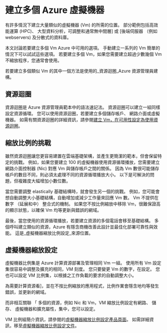 <properties
    pageTitle="建立多個虛擬機器 |Microsoft Azure"
    description="建立多個虛擬機器 Windows 上的選項"
    services="virtual-machines-windows"
    documentationCenter=""
    authors="gbowerman"
    manager="timlt"
    editor=""
    tags="azure-resource-manager"/>

<tags
    ms.service="virtual-machines-windows"
    ms.workload="na"
    ms.tgt_pltfrm="na"
    ms.devlang="na"
    ms.topic="article"
    ms.date="10/25/2016"
    ms.author="guybo"/>

# <a name="create-multiple-azure-virtual-machines"></a>建立多個 Azure 虛擬機器

有許多情況下建立大量類似的虛擬機器 (Vm) 的所需的位置。 部分範例包括高效能運算 (HPC)、 大型資料分析，可調整和通常無中間層] 或 [後端伺服器 （例如 webservers) 及分散式的資料庫。

本文討論若要建立多個 Vm Azure 中可用的選項。 手動建立一系列的 Vm 簡單的情況下可以試試這些選項。 若要建立多個 Vm，如果您需要建立超過少數幾個 Vm 不縮放程序，您通常會使用。

若要建立多個類似 Vm 的其中一個方法是使用的_資源迴圈_Azure 資源管理員建構。

## <a name="resource-loops"></a>資源迴圈

資源迴圈是 Azure 資源管理員範本中的語法速記法。 資源迴圈可以建立一組同樣設定資源循環。 您可以使用資源迴圈，若要建立多個儲存帳戶、 網路介面或虛擬機器。 如需有關資源迴圈的詳細資訊，請參閱[建立 Vm，在可用性設定為使用資源迴圈](https://azure.microsoft.com/documentation/templates/201-vm-copy-index-loops/)。

## <a name="challenges-of-scale"></a>縮放比例的挑戰

雖然資源迴圈讓您更容易建置在雲端基礎架構，並產生更簡潔的範本，但會保留特定的挑戰。 例如，如果您要建立 100 的虛擬機器使用資源循環播放，您需要建立網路介面控制器 (Nic) 對應 Vm 與儲存帳戶之間的關係。 因為 Vm 數很可能儲存帳戶的數目不同，則必須太處理不同的資源循環播放大小。 以下是可解決的問題，但複雜度大幅增加小數位數。

當您需要調整 elastically 基礎結構時，就會發生另一個的挑戰。 例如，您可能會想自動調整大小基礎結構，自動增加或減少工作量來回應 Vm 數。 Vm 不提供在數字 （延展和中） 整合式的機制。 如果您不按比例縮放中移除 Vm，很難保證高的顯示狀態，以確保 Vm 均等更新與錯誤的網域。

最後，當您使用的資源循環播放，若要建立資源的多個電話會移至基礎結構。 多個呼叫建立類似的資源，Azure 有隱含商機改善此設計並最佳化部署可靠性與效能。 這是_虛擬機器縮放比例設定_來源位置。

## <a name="virtual-machine-scale-sets"></a>虛擬機器縮放設定

虛擬機器比例集是 Azure 計算資源部署及管理相同 Vm 一組。 使用所有 Vm 設定集很容易中調整及擴充的相同，VM 刻度。 您只要變更 Vm 的數字，在設定。 您也可以設定 VM 比例集，以根據之工作負載的要求的自動調整大小。

為需要計算資源看]，並在不按比例縮放的應用程式，比例作業會隱含地均等發生錯誤，並更新的網域。

而非相互關聯 「 多個的資源，例如 Nic 和 Vm，VM 縮放比例設定有網路、 儲存、 虛擬機器和擴充屬性，集中，您可以設定。

VM 比例組簡介資訊，請參閱的[虛擬機器縮放比例設定產品頁面](https://azure.microsoft.com/services/virtual-machine-scale-sets/)。 如需詳細資訊，移至[虛擬機器縮放比例設定文件](https://azure.microsoft.com/documentation/services/virtual-machine-scale-sets/)。
